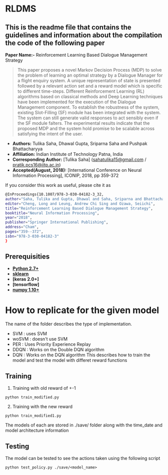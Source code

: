# RLDMS

## This is the readme file that contains the guidelines and information about the compilation the code of the following paper

**Paper Name:-** Reinforcement Learning Based Dialogue Management Strategy
>This paper proposes a novel Markov Decision Process (MDP) to solve the problem of learning an optimal strategy by a Dialogue Manager for a flight enquiry system. A unique representation of state is presented followed by a relevant action set and a reward model which is specific to different time-steps. Different Reinforcement Learning (RL) algorithms based on classical methods and Deep Learning techniques have been implemented for the execution of the Dialogue Management component. To establish the robustness of the system, existing Slot-Filling (SF) module has been integrated with the system. The system can still generate valid responses to act sensibly even if the SF module falters. The experimental results indicate that the proposed MDP and the system hold promise to be scalable across satisfying the intent of the user.

* **Authors:** Tulika Saha, Dhawal Gupta, Sriparna Saha and Pushpak Bhattacharyya
* **Affiliation:** Indian Institute of Technology Patna, India
* **Corresponding Author:** [Tulika Saha] (sahatulika15@gmail.com / pratik.pcs16@iitp.ac.in)
* **Accepted(August, 2018):**  [International Conference on Neural Information Processing], ICONIP, 2018, pp 359-372

If you consider this work as useful, please cite it as
```bash
@InProceedings{10.1007/978-3-030-04182-3_32,
author="Saha, Tulika and Gupta, Dhawal and Saha, Sriparna and Bhattacharyya, Pushpak",
editor="Cheng, Long and Leung, Andrew Chi Sing and Ozawa, Seiichi",
title="Reinforcement Learning Based Dialogue Management Strategy",
booktitle="Neural Information Processing",
year="2018",
publisher="Springer International Publishing",
address="Cham",
pages="359--372",
isbn="978-3-030-04182-3"
}
```

## Prerequisities
* **[Python 2.7+](https://www.python.org/downloads/release/python-2713/)**
* **[sklearn](https://scikit-learn.org/stable/install.html)**
* **[keras 2.0+]**
* **[tensorflow]**
* **[numpy 1.10+](https://pypi.org/project/numpy/)**




# How to replicate for the given model
The name of the folder describes the type of implementation.</br>
* SVM : uses SVM
* woSVM : doesn't use SVM
* PER : Uses Priority Experience Replay
* DDQN : Works on the Double DQN algorithm
* DQN : Works on the DQN algorithm
This describes how to train the model and test the model with differet reward functions

## Training
1. Training with old reward of +-1 
```
python train_modified.py
```

2. Training with the new reward
```
python train_modified1.py
```

The models of each are stored in ./save/ folder along with the time_date and model architecture information


## Testing

The model can be tested to see the actions taken using the  following script

```
python test_policy.py ./save/<model_name>
```


